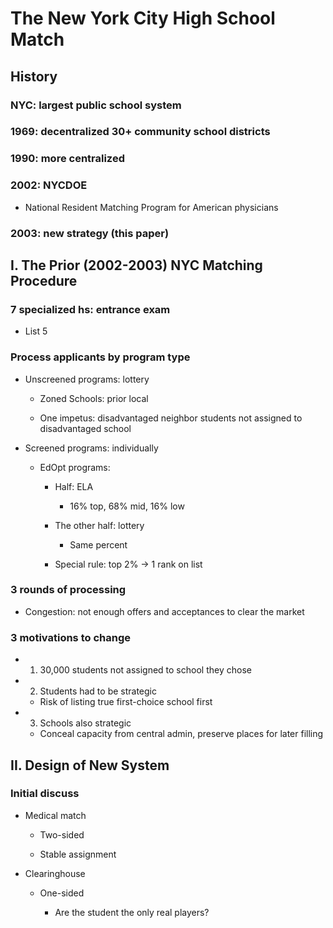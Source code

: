 # The New York City High School Match


## History

### NYC: largest public school system

### 1969: decentralized 30+ community school districts

### 1990: more centralized

### 2002: NYCDOE

- National Resident Matching Program for American physicians

### 2003: new strategy (this paper)

## I. The Prior (2002-2003) NYC Matching Procedure

### 7 specialized hs: entrance exam

- List 5

### Process applicants by program type

- Unscreened programs: lottery

	- Zoned Schools: prior local

	- One impetus: disadvantaged neighbor students not assigned to disadvantaged school

- Screened programs: individually

	- EdOpt programs:

		- Half: ELA

			- 16% top, 68% mid, 16% low

		- The other half: lottery

			- Same percent

		- Special rule: top 2% -> 1 rank on list

### 3 rounds of processing

- Congestion: not enough offers and acceptances to clear the market

### 3 motivations to change

- 1. 30,000 students not assigned to school they chose

- 2. Students had to be strategic

	- Risk of listing true first-choice school first

- 3. Schools also strategic

	- Conceal capacity from central admin, preserve places for later filling

## II. Design of New System

### Initial discuss

- Medical match

	- Two-sided

	- Stable assignment

- Clearinghouse

	- One-sided

		- Are the student the only real players?

